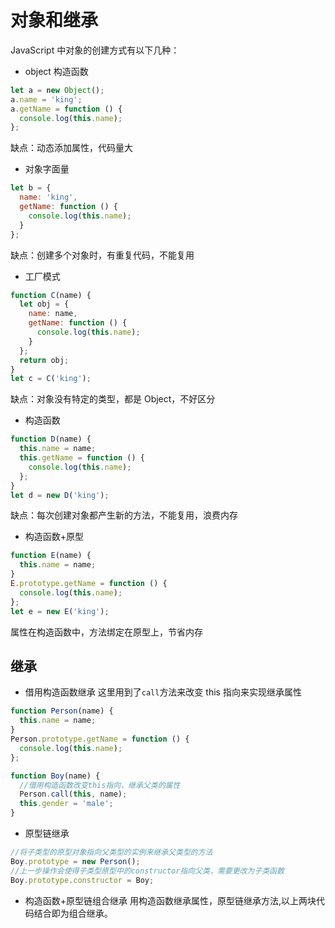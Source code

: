 # 对象和继承

JavaScript 中对象的创建方式有以下几种：

- object 构造函数

```js
let a = new Object();
a.name = 'king';
a.getName = function () {
  console.log(this.name);
};
```

缺点：动态添加属性，代码量大

- 对象字面量

```js
let b = {
  name: 'king',
  getName: function () {
    console.log(this.name);
  }
};
```

缺点：创建多个对象时，有重复代码，不能复用

- 工厂模式

```js
function C(name) {
  let obj = {
    name: name,
    getName: function () {
      console.log(this.name);
    }
  };
  return obj;
}
let c = C('king');
```

缺点：对象没有特定的类型，都是 Object，不好区分

- 构造函数

```js
function D(name) {
  this.name = name;
  this.getName = function () {
    console.log(this.name);
  };
}
let d = new D('king');
```

缺点：每次创建对象都产生新的方法，不能复用，浪费内存

- 构造函数+原型

```js
function E(name) {
  this.name = name;
}
E.prototype.getName = function () {
  console.log(this.name);
};
let e = new E('king');
```

属性在构造函数中，方法绑定在原型上，节省内存

## 继承

- 借用构造函数继承
  这里用到了`call`方法来改变 this 指向来实现继承属性

```js
function Person(name) {
  this.name = name;
}
Person.prototype.getName = function () {
  console.log(this.name);
};

function Boy(name) {
  //借用构造函数改变this指向，继承父类的属性
  Person.call(this, name);
  this.gender = 'male';
}
```

- 原型链继承

```js
//将子类型的原型对象指向父类型的实例来继承父类型的方法
Boy.prototype = new Person();
//上一步操作会使得子类型原型中的constructor指向父类，需要更改为子类函数
Boy.prototype.constructor = Boy;
```

- 构造函数+原型链组合继承
  用构造函数继承属性，原型链继承方法,以上两块代码结合即为组合继承。
